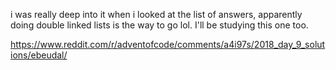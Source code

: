 i was really deep into it when i looked at the list of answers, apparently doing double linked lists is the way to go lol. I'll be studying this one too.

https://www.reddit.com/r/adventofcode/comments/a4i97s/2018_day_9_solutions/ebeudal/